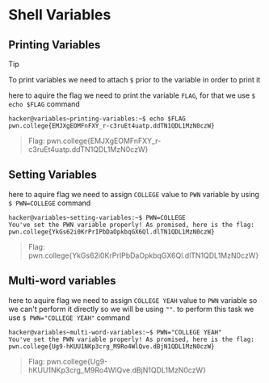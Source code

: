 # Shell Variables
## Printing Variables
>[!TIP]
>To print variables we need to attach `$` prior to the variable in order to print it

here to aquire the flag we need to print the variable `FLAG`, for that we use `$ echo $FLAG` command
```
hacker@variables~printing-variables:~$ echo $FLAG
pwn.college{EMJXgEOMFnFXY_r-c3ruEt4uatp.ddTN1QDL1MzN0czW}
```
>Flag: pwn.college{EMJXgEOMFnFXY_r-c3ruEt4uatp.ddTN1QDL1MzN0czW}

## Setting Variables
here to aquire flag we need to assign `COLLEGE` value to `PWN` variable by using `$ PWN=COLLEGE` command
```
hacker@variables~setting-variables:~$ PWN=COLLEGE
You've set the PWN variable properly! As promised, here is the flag:
pwn.college{YkGs62i0KrPrIPbDaOpkbqGX6Ql.dlTN1QDL1MzN0czW}
```
>Flag: pwn.college{YkGs62i0KrPrIPbDaOpkbqGX6Ql.dlTN1QDL1MzN0czW}

## Multi-word variables
here to aquire flag we need to assign `COLLEGE YEAH` value to `PWN` variable so we can't perform it directly so we will be using `""`. to perform this task we use `$ PWN="COLLEGE YEAH"` command
```
hacker@variables~multi-word-variables:~$ PWN="COLLEGE YEAH"
You've set the PWN variable properly! As promised, here is the flag:
pwn.college{Ug9-hKUU1NKp3crg_M9Ro4WlQve.dBjN1QDL1MzN0czW}
```
>Flag: pwn.college{Ug9-hKUU1NKp3crg_M9Ro4WlQve.dBjN1QDL1MzN0czW}
